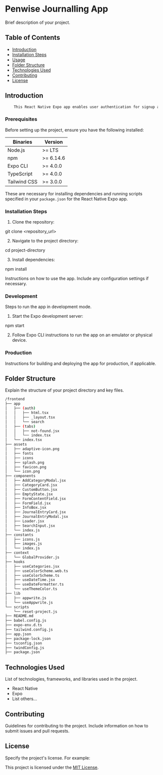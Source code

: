 # Penwise Journalling App

Brief description of your project.

## Table of Contents

- [Introduction](#introduction)
- [Installation Steps](#installation-steps)
- [Usage](#usage)
- [Folder Structure](#folder-structure)
- [Technologies Used](#technologies-used)
- [Contributing](#contributing)
- [License](#license)

## Introduction

```bash
    This React Native Expo app enables user authentication for signup and login, facilitates management of journal entries including creation, editing, and deletion with categorization options (e.g., Personal, Work, Travel), offers a summary view of entries by selected periods, and allows users to update their username and password settings
```


### Prerequisites


Before setting up the project, ensure you have the following installed:


| Binaries      | Version    |
| ------------- | ---------- |
| Node.js       | >= LTS     |
| npm           | >= 6.14.6  |
| Expo CLI      | >= 4.0.0   |
| TypeScript    | >= 4.0.0   |
| Tailwind CSS  | >= 3.0.0   |

These are necessary for installing dependencies and running scripts specified in your `package.json` for the React Native Expo app.


### Installation Steps

1. Clone the repository:

git clone <repository_url>

2. Navigate to the project directory:

cd project-directory

3. Install dependencies:

npm install

Instructions on how to use the app. Include any configuration settings if necessary.

### Development

Steps to run the app in development mode.

1. Start the Expo development server:

npm start

2. Follow Expo CLI instructions to run the app on an emulator or physical device.

### Production

Instructions for building and deploying the app for production, if applicable.

## Folder Structure

Explain the structure of your project directory and key files.




```bash
/frontend
├── app
│   ├── (auth)
│   │   ├── html.tsx
│   │   ├── _layout.tsx
│   │   └── search
│   ├── (tabs)
│   │   ├── not-found.jsx
│   │   └── index.tsx
│   └── index.tsx
├── assets
│   ├── adaptive-icon.png
│   ├── fonts
│   ├── icons
│   ├── splash.png
│   ├── favicon.png
│   └── icon.png
├── components
│   ├── AddCategoryModal.jsx
│   ├── CategoryCard.jsx
│   ├── CustomButton.jsx
│   ├── EmptyState.jsx
│   ├── FormContentField.jsx
│   ├── FormField.jsx
│   ├── InfoBox.jsx
│   ├── JournalEntryCard.jsx
│   ├── JournalEntryModal.jsx
│   ├── Loader.jsx
│   ├── SearchInput.jsx
│   └── index.js
├── constants
│   ├── icons.js
│   ├── images.js
│   └── index.js
├── context
│   └── GlobalProvider.js
├── hooks
│   ├── useCategories.jsx
│   ├── useColorScheme.web.ts
│   ├── useColorScheme.ts
│   ├── useDateTime.jsx
│   ├── useDateFormatter.ts
│   └── useThemeColor.ts
├── lib
│   ├── appwrite.js
│   └── useAppwrite.js
└── scripts
    └── reset-project.js
├── README.md
├── babel.config.js
├── expo-env.d.ts
├── tailwind.config.js
├── app.json
├── package-lock.json
├── tsconfig.json
├── twindConfig.js
├── package.json


```

## Technologies Used

List of technologies, frameworks, and libraries used in the project.

- React Native
- Expo
- List others...

## Contributing

Guidelines for contributing to the project. Include information on how to submit issues and pull requests.

## License

Specify the project's license. For example:

This project is licensed under the [MIT License](link-to-license-file).
